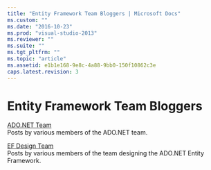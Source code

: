 ```yaml
---
title: "Entity Framework Team Bloggers | Microsoft Docs"
ms.custom: ""
ms.date: "2016-10-23"
ms.prod: "visual-studio-2013"
ms.reviewer: ""
ms.suite: ""
ms.tgt_pltfrm: ""
ms.topic: "article"
ms.assetid: e1b1e168-9e8c-4a88-9bb0-150f10862c3e
caps.latest.revision: 3
---
```

# Entity Framework Team Bloggers
[ADO.NET Team](http://blogs.msdn.com/adonet/)  
Posts by various members of the ADO.NET team.  

[EF Design Team](http://blogs.msdn.com/efdesign/)  
Posts by various members of the team designing the ADO.NET Entity Framework.
  